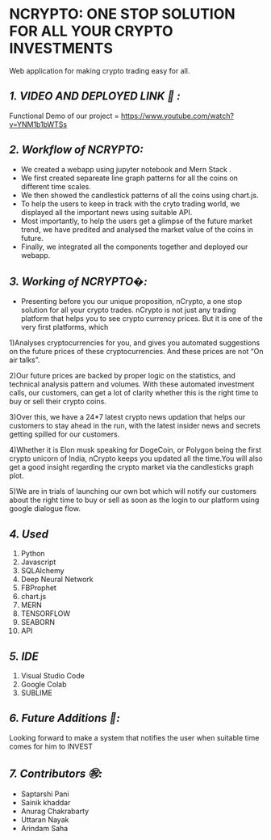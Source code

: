 # NCRYPTO: ONE STOP SOLUTION FOR ALL YOUR CRYPTO INVESTMENTS
Web application for making crypto trading easy for all.
## *1. VIDEO AND DEPLOYED LINK 💸 :*
Functional Demo of our project = https://www.youtube.com/watch?v=YNM1b1bWTSs<br/>

## *2. Workflow of NCRYPTO:*
  - We created a webapp using jupyter notebook and Mern Stack .<br/>
  - We first created separeate line graph patterns for all the coins on different time scales. <br/>
  - We then showed the candlestick patterns of all the coins using chart.js. <br/>
  - To help the users to keep in track with the cryto trading world, we displayed all the important news using suitable API.<br/>
  - Most importantly, to help the users get a glimpse of the future market trend, we have predited and analysed the market value of the coins in future.<br/> 
  - Finally, we integrated all the components together and deployed our webapp.<br/>
 
  
  
 ## *3. Working of NCRYPTO�:*
   - Presenting before you our unique proposition, nCrypto, a one stop solution for all your crypto trades. 
nCrypto is not just any trading platform that helps you to see crypto currency prices. But it is one of the very first platforms, which 

1)Analyses cryptocurrencies for you, and gives you automated suggestions on the future prices of these cryptocurrencies. And these prices are not “On air talks”. 

2)Our future prices are backed by proper logic on the statistics, and technical analysis pattern and volumes. With these automated investment calls, our customers, can get a lot of clarity whether this is the right time to buy or sell their crypto coins. 

3)Over this, we have a 24*7 latest crypto news updation that helps our customers to stay ahead in the run, with the latest insider news and secrets getting spilled for our customers. 

4)Whether it is Elon musk speaking for DogeCoin, or Polygon being the first crypto unicorn of India, nCrypto keeps you updated all the time.You will also get a good insight regarding the crypto market via the candlesticks graph plot. 

5)We are in trials of launching our own bot which will notify our customers about the right time to buy or sell as soon as the login to our platform using google dialogue flow.


 ## *4. Used*
 1. Python
 2. Javascript
 3. SQLAlchemy
 4. Deep Neural Network
 5. FBProphet
 6. chart.js
 7. MERN
 8. TENSORFLOW
 9. SEABORN
 10. API
 ## *5. IDE*
 1. Visual Studio Code
 2. Google Colab
 3. SUBLIME
 ## *6. Future Additions 🤞:*
 Looking forward to make a system that notifies the user when suitable time comes for him to INVEST
 ## *7. Contributors ㊗️:*
  - Saptarshi Pani<br/>
  - Sainik khaddar<br/>
  - Anurag Chakrabarty<br/>
  - Uttaran Nayak<br/>
  - Arindam Saha<br/>

